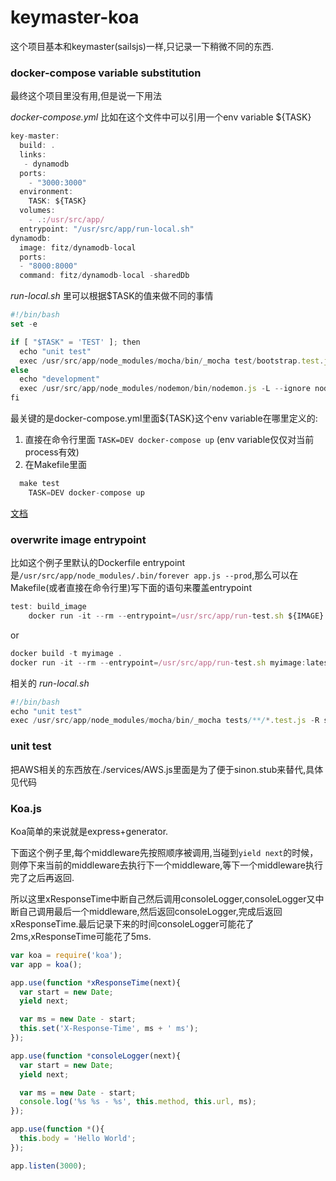 # keymaster-koa

这个项目基本和keymaster(sailsjs)一样,只记录一下稍微不同的东西.

### docker-compose variable substitution
最终这个项目里没有用,但是说一下用法

*docker-compose.yml* 比如在这个文件中可以引用一个env variable ${TASK}
```javascript
key-master:
  build: .
  links:
   - dynamodb
  ports:
    - "3000:3000"
  environment:
    TASK: ${TASK}
  volumes:
    - .:/usr/src/app/
  entrypoint: "/usr/src/app/run-local.sh"
dynamodb:
  image: fitz/dynamodb-local
  ports:
  - "8000:8000"
  command: fitz/dynamodb-local -sharedDb
```

*run-local.sh* 里可以根据$TASK的值来做不同的事情
```javascript
#!/bin/bash
set -e

if [ "$TASK" = 'TEST' ]; then
  echo "unit test"
  exec /usr/src/app/node_modules/mocha/bin/_mocha test/bootstrap.test.js test/unit/**/*.test.js
else
  echo "development"
  exec /usr/src/app/node_modules/nodemon/bin/nodemon.js -L --ignore node_modules/ --ignore public/ --ignore .tmp/ /usr/src/app/app.js
fi
```

最关键的是docker-compose.yml里面${TASK}这个env variable在哪里定义的:

1. 直接在命令行里面 `TASK=DEV docker-compose up` (env variable仅仅对当前process有效)
2. 在Makefile里面
```javascript
  make test
    TASK=DEV docker-compose up
```

[文档](https://github.com/docker/compose/blob/ea8cc1c3dc47c9ed3bff56c5a8d99175b57af650/docs/compose-file.md#variable-substitution)

### overwrite image entrypoint
比如这个例子里默认的Dockerfile entrypoint是`/usr/src/app/node_modules/.bin/forever app.js --prod`,那么可以在Makefile(或者直接在命令行里)写下面的语句来覆盖entrypoint

```javascript
test: build_image
	docker run -it --rm --entrypoint=/usr/src/app/run-test.sh ${IMAGE}:${GIT_HASH}
```
or

```javascript
docker build -t myimage .
docker run -it --rm --entrypoint=/usr/src/app/run-test.sh myimage:latest
```

相关的 *run-local.sh*
```javascript
#!/bin/bash
echo "unit test"
exec /usr/src/app/node_modules/mocha/bin/_mocha tests/**/*.test.js -R spec
```

### unit test

把AWS相关的东西放在./services/AWS.js里面是为了便于sinon.stub来替代,具体见代码

### Koa.js

Koa简单的来说就是express+generator.

下面这个例子里,每个middleware先按照顺序被调用,当碰到`yield next`的时候，则停下来当前的middleware去执行下一个middleware,等下一个middleware执行完了之后再返回.

所以这里xResponseTime中断自己然后调用consoleLogger,consoleLogger又中断自己调用最后一个middleware,然后返回consoleLogger,完成后返回xResponseTime.最后记录下来的时间consoleLogger可能花了2ms,xResponseTime可能花了5ms.

```javascript
var koa = require('koa');
var app = koa();

app.use(function *xResponseTime(next){
  var start = new Date;
  yield next;

  var ms = new Date - start;
  this.set('X-Response-Time', ms + ' ms');
});

app.use(function *consoleLogger(next){
  var start = new Date;
  yield next;

  var ms = new Date - start;
  console.log('%s %s - %s', this.method, this.url, ms);
});

app.use(function *(){
  this.body = 'Hello World';
});

app.listen(3000);
```
